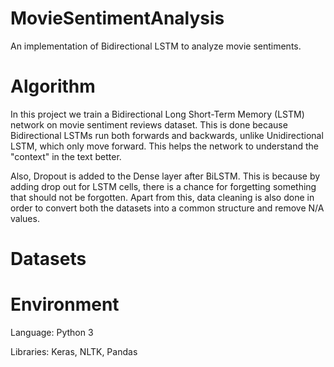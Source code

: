 # MovieSentimentAnalysis
An implementation of Bidirectional LSTM to analyze movie sentiments.
# Algorithm
In this project we train a Bidirectional Long Short-Term Memory (LSTM) network on movie sentiment reviews dataset. This is done because Bidirectional LSTMs run both forwards and backwards, unlike Unidirectional LSTM, which only move forward.
This helps the network to understand the "context" in the text better.

Also, Dropout is added to the Dense layer after BiLSTM. This is because by adding drop out for LSTM cells, there is a chance for forgetting something that should not be forgotten.
Apart from this, data cleaning is also done in order to convert both the datasets into a common structure and remove N/A values. 
# Datasets

# Environment
Language: Python 3 <p>
Libraries: Keras, NLTK, Pandas
